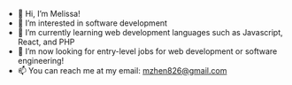 - 👋 Hi, I’m Melissa!
- 👀 I’m interested in software development
- 🌱 I’m currently learning web development languages such as Javascript, React, and PHP
- 💞️ I’m now looking for entry-level jobs for web development or software engineering!
- 📫 You can reach me at my email: mzhen826@gmail.com

<!---
melzhen/melzhen is a ✨ special ✨ repository because its `README.md` (this file) appears on your GitHub profile.
You can click the Preview link to take a look at your changes.
--->
